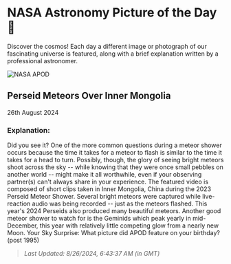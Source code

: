 
  # NASA Astronomy Picture of the Day 🌌

  Discover the cosmos! Each day a different image or photograph of our fascinating universe is featured, along with a brief explanation written by a professional astronomer.

![NASA APOD](undefined)

## Perseid Meteors Over Inner Mongolia

26th August 2024

### Explanation: 

Did you see it?  One of the more common questions during a meteor shower occurs because the time it takes for a meteor to flash is similar to the time it takes for a head to turn.  Possibly, though, the glory of seeing bright meteors shoot across the sky -- while knowing that they were once small pebbles on another world -- might make it all worthwhile, even if your observing partner(s) can't always share in your experience. The featured video is composed of short clips taken in Inner Mongolia, China during the 2023 Perseid Meteor Shower. Several bright meteors were captured while live-reaction audio was being recorded -- just as the meteors flashed.  This year's 2024 Perseids also produced many beautiful meteors. Another good meteor shower to watch for is the Geminids which peak yearly in mid-December, this year with relatively little competing glow from a nearly new Moon.   Your Sky Surprise: What picture did APOD feature on your birthday? (post 1995)

> _Last Updated: 8/26/2024, 6:43:37 AM (in GMT)_
